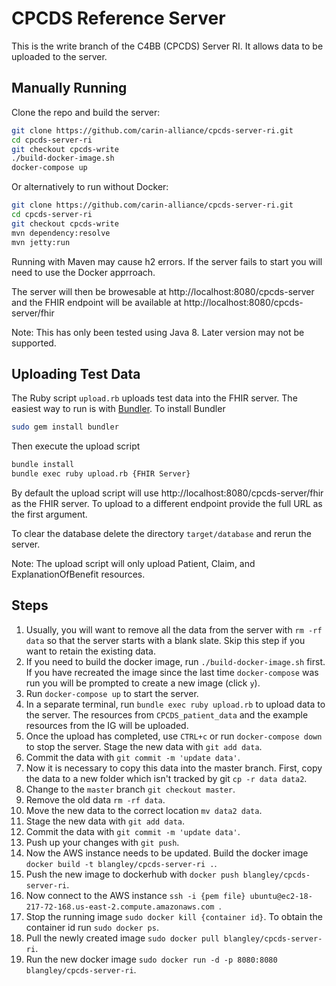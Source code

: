 # CPCDS Reference Server

This is the write branch of the C4BB (CPCDS) Server RI. It allows data to be uploaded to the server.

## Manually Running

Clone the repo and build the server:

```bash
git clone https://github.com/carin-alliance/cpcds-server-ri.git
cd cpcds-server-ri
git checkout cpcds-write
./build-docker-image.sh
docker-compose up
```

Or alternatively to run without Docker:

```bash
git clone https://github.com/carin-alliance/cpcds-server-ri.git
cd cpcds-server-ri
git checkout cpcds-write
mvn dependency:resolve
mvn jetty:run
```

Running with Maven may cause h2 errors. If the server fails to start you will need to use the Docker apprroach.

The server will then be browesable at http://localhost:8080/cpcds-server and the FHIR endpoint will be available at http://localhost:8080/cpcds-server/fhir

Note: This has only been tested using Java 8. Later version may not be supported.

## Uploading Test Data

The Ruby script `upload.rb` uploads test data into the FHIR server. The easiest way to run is with [Bundler](https://bundler.io/). To install Bundler

```bash
sudo gem install bundler
```

Then execute the upload script

```bash
bundle install
bundle exec ruby upload.rb {FHIR Server}
```

By default the upload script will use http://localhost:8080/cpcds-server/fhir as the FHIR server. To upload to a different endpoint provide the full URL as the first argument.

To clear the database delete the directory `target/database` and rerun the server.

Note: The upload script will only upload Patient, Claim, and ExplanationOfBenefit resources.

## Steps

1. Usually, you will want to remove all the data from the server with `rm -rf data` so that the server starts with a blank slate. Skip this step if you want to retain the existing data.
1. If you need to build the docker image, run `./build-docker-image.sh` first. If you have recreated the image since the last time `docker-compose` was run you will be prompted to create a new image (click `y`).
1. Run `docker-compose up` to start the server.
1. In a separate terminal, run `bundle exec ruby upload.rb` to upload data to the server. The resources from `CPCDS_patient_data` and the example resources from the IG will be uploaded.
1. Once the upload has completed, use `CTRL+c` or run `docker-compose down` to stop the server.
   Stage the new data with `git add data`.
1. Commit the data with `git commit -m 'update data'`.
1. Now it is necessary to copy this data into the master branch. First, copy the data to a new folder which isn't tracked by git `cp -r data data2`.
1. Change to the `master` branch `git checkout master`.
1. Remove the old data `rm -rf data`.
1. Move the new data to the correct location `mv data2 data`.
1. Stage the new data with `git add data`.
1. Commit the data with `git commit -m 'update data'`.
1. Push up your changes with `git push`.
1. Now the AWS instance needs to be updated. Build the docker image `docker build -t blangley/cpcds-server-ri .`.
1. Push the new image to dockerhub with `docker push blangley/cpcds-server-ri`.
1. Now connect to the AWS instance `ssh -i {pem file} ubuntu@ec2-18-217-72-168.us-east-2.compute.amazonaws.com `.
1. Stop the running image `sudo docker kill {container id}`. To obtain the container id run `sudo docker ps`.
1. Pull the newly created image `sudo docker pull blangley/cpcds-server-ri`.
1. Run the new docker image `sudo docker run -d -p 8080:8080 blangley/cpcds-server-ri`.
